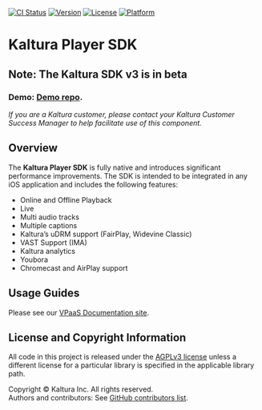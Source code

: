 [![CI Status](https://img.shields.io/travis/kaltura/playkit-ios.svg?style=flat&branch=develop)](https://travis-ci.org/kaltura/playkit-ios)
[![Version](https://img.shields.io/cocoapods/v/PlayKit.svg?style=flat)](https://cocoadocs.org/docsets/PlayKit)
[![License](https://img.shields.io/cocoapods/l/PlayKit.svg?style=flat)](https://cocoadocs.org/docsets/PlayKit)
[![Platform](https://img.shields.io/cocoapods/p/PlayKit.svg?style=flat)](https://cocoadocs.org/docsets/PlayKit)

# Kaltura Player SDK
## Note: The Kaltura SDK v3 is in beta
### Demo: [Demo repo](https://github.com/kaltura/playkit-ios-samples).

*If you are a Kaltura customer, please contact your Kaltura Customer Success Manager to help facilitate use of this component.*

## Overview
The **Kaltura Player SDK** is fully native and introduces significant performance improvements. The SDK is intended to be integrated in any iOS application and includes the following features:

* Online and Offline Playback
* Live
* Multi audio tracks
* Multiple captions
* Kaltura’s uDRM support (FairPlay, Widevine Classic)
* VAST Support (IMA)
* Kaltura analytics
* Youbora
* Chromecast and AirPlay support

## Usage Guides
Please see our [VPaaS Documentation site](https://vpaas.kaltura.com/documentation/Mobile-Video-Player-SDKs/iOS_Introduction.html).

## License and Copyright Information
All code in this project is released under the [AGPLv3 license](http://www.gnu.org/licenses/agpl-3.0.html) unless a different license for a particular library is specified in the applicable library path.   

Copyright © Kaltura Inc. All rights reserved.   
Authors and contributors: See [GitHub contributors list](https://github.com/kaltura/playkit-ios/graphs/contributors).  
